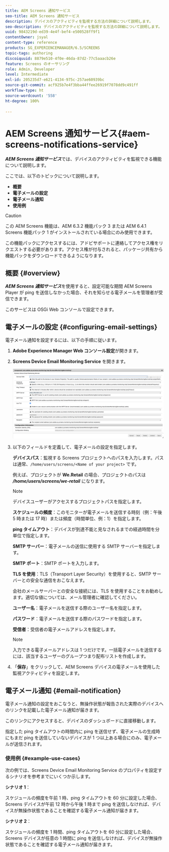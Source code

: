 ```yaml
---
title: AEM Screens 通知サービス
seo-title: AEM Screens 通知サービス
description: デバイスのアクティビティを監視する方法の詳細について説明します。
seo-description: デバイスのアクティビティを監視する方法の詳細について説明します。
uuid: 9843219d-ed39-4e4f-bef4-e500528ff9f1
contentOwner: jsyal
content-type: reference
products: SG_EXPERIENCEMANAGER/6.5/SCREENS
topic-tags: authoring
discoiquuid: 8879e510-4f0e-46da-87d2-77c5aaacb26e
feature: Screens のオーサリング
role: Admin, Developer
level: Intermediate
exl-id: 205235d7-e621-4134-975c-257ae60939bc
source-git-commit: acf925b7e4f3bba44ffee26919f7078dd9c491ff
workflow-type: ht
source-wordcount: '558'
ht-degree: 100%

---
```


# AEM Screens 通知サービス{#aem-screens-notifications-service}

<!--removed from metadata: admitteddomains: @adobe.com;@caesars.com-->

***AEM Screens 通知サービス***&#x200B;では、デバイスのアクティビティを監視できる機能について説明します。

ここでは、以下のトピックについて説明します。

* **概要**
* **電子メールの設定**
* **電子メール通知**
* **使用例**

>[!CAUTION]
>
>この AEM Screens 機能は、AEM 6.3.2 機能パック 3 または AEM 6.4.1 Screens 機能パック 1 がインストールされている場合にのみ使用できます。
>
>この機能パックにアクセスするには、アドビサポートに連絡してアクセス権をリクエストする必要があります。アクセス権が付与されると、パッケージ共有から機能パックをダウンロードできるようになります。

## 概要 {#overview}

***AEM Screens 通知サービス***&#x200B;を使用すると、設定可能な期間 AEM Screens Player が ping を送信しなかった場合、それを知らせる電子メールを管理者が受信できます。

このサービスは OSGi Web コンソールで設定できます。

## 電子メールの設定 {#configuring-email-settings}

電子メール通知を設定するには、以下の手順に従います。

1. **Adobe Experience Manager Web コンソール設定**&#x200B;が開きます。
1. **Screens Device Email Monitoring Service** を開きます。

   ![screen_shot_2018-04-26at44602pm](assets/screen_shot_2018-04-26at44602pm.png)

1. 以下のフィールドを定義して、電子メールの設定を指定します。

   **デバイスパス**：監視する Screens プロジェクトへのパスを入力します。パスは通常、`/home/users/screens/<Name of your project>` です。

   例えば、プロジェクトが **We.Retail** の場合、プロジェクトのパスは ***/home/users/screens/we-retail*** になります。

   >[!NOTE]
   >
   >デバイスユーザーがアクセスするプロジェクトパスを指定します。

   **スケジュールの頻度**：このモニターが電子メールを送信する時刻（例：午後 5 時または 17 時）または頻度（時間単位、例：1）を指定します。

   **ping タイムアウト**：デバイスが到達不能と見なされるまでの経過時間を分単位で指定します。

   **SMTP サーバー**：電子メールの送信に使用する SMTP サーバーを指定します。

   **SMTP ポート**：SMTP ポートを入力します。

   **TLS を使用**：TLS（Transport Layer Security）を使用すると、SMTP サーバーとの安全な通信をおこなえます。

   会社のメールサーバーとの安全な接続には、TLS を使用することをお勧めします。適切な値については、メール管理者に確認してください。

   **ユーザー名**：電子メールを送信する際のユーザー名を指定します。

   **パスワード**：電子メールを送信する際のパスワードを指定します。

   **受信者**：受信者の電子メールアドレスを指定します。

   >[!NOTE]
   >
   >入力できる電子メールアドレスは 1 つだけです。一括電子メールを送信するには、該当するユーザーのグループつまり配布リストを作成します。

1. 「**保存**」をクリックして、AEM Screens デバイスの電子メールを使用した監視アクティビティを設定します。

## 電子メール通知 {#email-notification}

電子メール通知の設定をおこなうと、無操作状態が報告された実際のデバイスへのリンクを記載した電子メール通知が届きます。

このリンクにアクセスすると、デバイスのダッシュボードに直接移動します。

指定した ping タイムアウトの時間内に ping を送信せず、電子メールの生成時にもまだ ping を送信していないデバイスが 1 つ以上ある場合にのみ、電子メールが送信されます。

### 使用例 {#example-use-cases}

次の例では、Screens Device Email Monitoring Service のプロパティを設定するシナリオを参考までにいくつか示します。

**シナリオ 1**：

スケジュールの頻度を午前 1 時、ping タイムアウトを 60 分に設定した場合、Screens デバイスが午前 12 時から午後 1 時まで ping を送信しなければ、デバイスが無操作状態であることを確認する電子メール通知が届きます。

**シナリオ 2**：

スケジュールの頻度を 1 時間、ping タイムアウトを 60 分に設定した場合、Screens デバイスが任意の 1 時間に ping を送信しなければ、デバイスが無操作状態であることを確認する電子メール通知が届きます。
